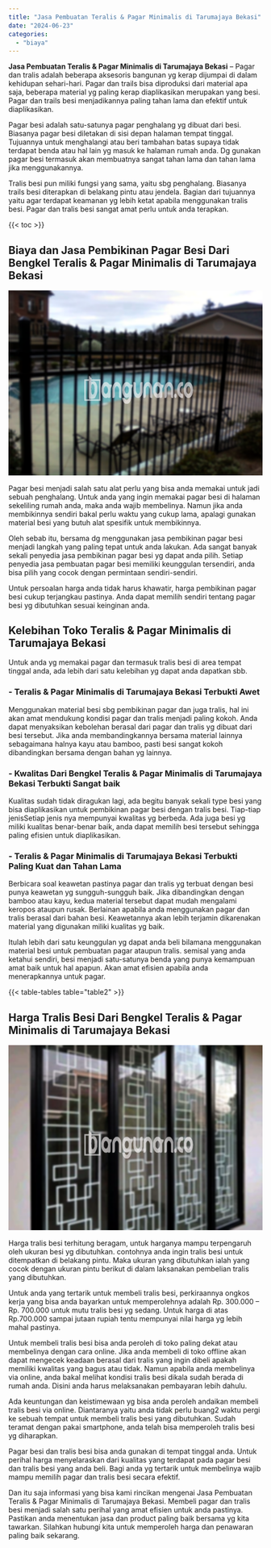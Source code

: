 ```yaml
---
title: "Jasa Pembuatan Teralis & Pagar Minimalis di Tarumajaya Bekasi"
date: "2024-06-23"
categories: 
  - "biaya"
---
```


**Jasa Pembuatan Teralis & Pagar Minimalis di Tarumajaya Bekasi** – Pagar dan tralis adalah beberapa aksesoris bangunan yg kerap dijumpai di dalam kehidupan sehari-hari. Pagar dan trails bisa diproduksi dari material apa saja, beberapa material yg paling kerap diaplikasikan merupakan yang besi. Pagar dan trails besi menjadikannya paling tahan lama dan efektif untuk diaplikasikan.

Pagar besi adalah satu-satunya pagar penghalang yg dibuat dari besi. Biasanya pagar besi diletakan di sisi depan halaman tempat tinggal. Tujuannya untuk menghalangi atau beri tambahan batas supaya tidak terdapat benda atau hal lain yg masuk ke halaman rumah anda. Dg gunakan pagar besi termasuk akan membuatnya sangat tahan lama dan tahan lama jika menggunakannya.

Tralis besi pun miliki fungsi yang sama, yaitu sbg penghalang. Biasanya trails besi diterapkan di belakang pintu atau jendela. Bagian dari tujuannya yaitu agar terdapat keamanan yg lebih ketat apabila menggunakan tralis besi. Pagar dan tralis besi sangat amat perlu untuk anda terapkan.

{{< toc >}}

## Biaya dan Jasa Pembikinan Pagar Besi Dari Bengkel Teralis & Pagar Minimalis di Tarumajaya Bekasi

![Jasa Pembuatan Teralis & Pagar Minimalis di Tarumajaya Bekasi](/images/pagar-minimalis-murah-18.png)

Pagar besi menjadi salah satu alat perlu yang bisa anda memakai untuk jadi sebuah penghalang. Untuk anda yang ingin memakai pagar besi di halaman sekeliling rumah anda, maka anda wajib membelinya. Namun jika anda membikinnya sendiri bakal perlu waktu yang cukup lama, apalagi gunakan material besi yang butuh alat spesifik untuk membikinnya.

Oleh sebab itu, bersama dg menggunakan jasa pembikinan pagar besi menjadi langkah yang paling tepat untuk anda lakukan. Ada sangat banyak sekali penyedia jasa pembikinan pagar besi yg dapat anda pilih. Setiap penyedia jasa pembuatan pagar besi memiliki keunggulan tersendiri, anda bisa pilih yang cocok dengan permintaan sendiri-sendiri.

Untuk persoalan harga anda tidak harus khawatir, harga pembikinan pagar besi cukup terjangkau pastinya. Anda dapat memilih sendiri tentang pagar besi yg dibutuhkan sesuai keinginan anda.

## Kelebihan Toko Teralis & Pagar Minimalis di Tarumajaya Bekasi

Untuk anda yg memakai pagar dan termasuk tralis besi di area tempat tinggal anda, ada lebih dari satu kelebihan yg dapat anda dapatkan sbb.

### \- Teralis & Pagar Minimalis di Tarumajaya Bekasi Terbukti Awet

Menggunakan material besi sbg pembikinan pagar dan juga tralis, hal ini akan amat mendukung kondisi pagar dan tralis menjadi paling kokoh. Anda dapat menyaksikan kebolehan berasal dari pagar dan tralis yg dibuat dari besi tersebut. Jika anda membandingkannya bersama material lainnya sebagaimana halnya kayu atau bamboo, pasti besi sangat kokoh dibandingkan bersama dengan bahan yg lainnya.

### \- Kwalitas Dari Bengkel Teralis & Pagar Minimalis di Tarumajaya Bekasi Terbukti Sangat baik

Kualitas sudah tidak diragukan lagi, ada begitu banyak sekali type besi yang bisa diaplikasikan untuk pembikinan pagar besi dengan tralis besi. Tiap-tiap jenisSetiap jenis nya mempunyai kwalitas yg berbeda. Ada juga besi yg miliki kualitas benar-benar baik, anda dapat memilih besi tersebut sehingga paling efisien untuk diaplikasikan.

### \- Teralis & Pagar Minimalis di Tarumajaya Bekasi Terbukti Paling Kuat dan Tahan Lama

Berbicara soal keawetan pastinya pagar dan tralis yg terbuat dengan besi punya keawetan yg sungguh-sungguh baik. Jika dibandingkan dengan bamboo atau kayu, kedua material tersebut dapat mudah mengalami keropos ataupun rusak. Berlainan apabila anda menggunakan pagar dan tralis berasal dari bahan besi. Keawetannya akan lebih terjamin dikarenakan material yang digunakan miliki kualitas yg baik.

Itulah lebih dari satu keunggulan yg dapat anda beli bilamana menggunakan material besi untuk pembuatan pagar ataupun tralis. semisal yang anda ketahui sendiri, besi menjadi satu-satunya benda yang punya kemampuan amat baik untuk hal apapun. Akan amat efisien apabila anda menerapkannya untuk pagar.

{{< table-tables table="table2" >}}

## Harga Tralis Besi Dari Bengkel Teralis & Pagar Minimalis di Tarumajaya Bekasi

![Jasa Pembuatan Teralis & Pagar Minimalis di Tarumajaya Bekasi](/images/teralis-minimalis-murah-02.png)

Harga tralis besi terhitung beragam, untuk harganya mampu terpengaruh oleh ukuran besi yg dibutuhkan. contohnya anda ingin tralis besi untuk ditempatkan di belakang pintu. Maka ukuran yang dibutuhkan ialah yang cocok dengan ukuran pintu berikut di dalam laksanakan pembelian tralis yang dibutuhkan.

Untuk anda yang tertarik untuk membeli tralis besi, perkiraannya ongkos kerja yang bisa anda bayarkan untuk memperolehnya adalah Rp. 300.000 – Rp. 700.000 untuk mutu tralis besi yg sedang. Untuk harga di atas Rp.700.000 sampai jutaan rupiah tentu mempunyai nilai harga yg lebih mahal pastinya.

Untuk membeli tralis besi bisa anda peroleh di toko paling dekat atau membelinya dengan cara online. Jika anda membeli di toko offline akan dapat mengecek keadaan berasal dari tralis yang ingin dibeli apakah memiliki kwalitas yang bagus atau tidak. Namun apabila anda membelinya via online, anda bakal melihat kondisi tralis besi dikala sudah berada di rumah anda. Disini anda harus melaksanakan pembayaran lebih dahulu.

Ada keuntungan dan keistimewaan yg bisa anda peroleh andaikan membeli tralis besi via online. Diantaranya yaitu anda tidak perlu buang2 waktu pergi ke sebuah tempat untuk membeli tralis besi yang dibutuhkan. Sudah teramat dengan pakai smartphone, anda telah bisa memperoleh tralis besi yg diharapkan.

Pagar besi dan tralis besi bisa anda gunakan di tempat tinggal anda. Untuk perihal harga menyelaraskan dari kualitas yang terdapat pada pagar besi dan tralis besi yang anda beli. Bagi anda yg tertarik untuk membelinya wajib mampu memilih pagar dan tralis besi secara efektif.

Dan itu saja informasi yang bisa kami rincikan mengenai Jasa Pembuatan Teralis & Pagar Minimalis di Tarumajaya Bekasi. Membeli pagar dan tralis besi menjadi salah satu perihal yang amat efisien untuk anda pastinya. Pastikan anda menentukan jasa dan product paling baik bersama yg kita tawarkan. Silahkan hubungi kita untuk memperoleh harga dan penawaran paling baik sekarang.
